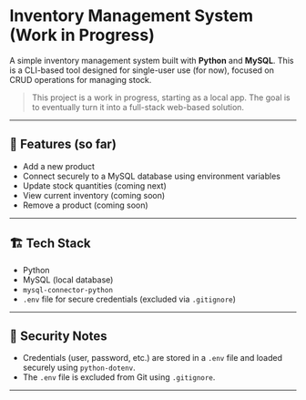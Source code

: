 # Inventory Management System (Work in Progress)

A simple inventory management system built with **Python** and **MySQL**. This is a CLI-based tool designed for single-user use (for now), focused on CRUD operations for managing stock.

> This project is a work in progress, starting as a local app. The goal is to eventually turn it into a full-stack web-based solution.

---

## 🚀 Features (so far)

- Add a new product
- Connect securely to a MySQL database using environment variables
- Update stock quantities (coming next)
- View current inventory (coming soon)
- Remove a product (coming soon)

---

## 🏗️ Tech Stack

- Python
- MySQL (local database)
- `mysql-connector-python`
- `.env` file for secure credentials (excluded via `.gitignore`)

---

## 🔐 Security Notes

- Credentials (user, password, etc.) are stored in a `.env` file and loaded securely using `python-dotenv`.
- The `.env` file is excluded from Git using `.gitignore`.

---
